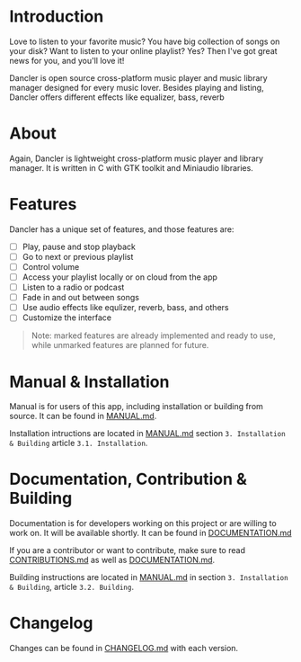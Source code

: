 # Introduction

Love to listen to your favorite music? You have big collection of songs on your disk? Want to listen to your online playlist? Yes? Then I've got great news for you, and you'll love it!

Dancler is open source cross-platform music player and music library manager designed for every music lover. Besides playing and listing, Dancler offers different effects like equalizer, bass, reverb

# About

Again, Dancler is lightweight cross-platform music player and library manager. It is written in C with GTK toolkit and Miniaudio libraries.

# Features

Dancler has a unique set of features, and those features are:

- [ ] Play, pause and stop playback
- [ ] Go to next or previous playlist
- [ ] Control volume
- [ ] Access your playlist locally or on cloud from the app
- [ ] Listen to a radio or podcast
- [ ] Fade in and out between songs
- [ ] Use audio effects like equlizer, reverb, bass, and others
- [ ] Customize the interface

> Note: marked features are already implemented and ready to use, while unmarked features are planned for future.

# Manual & Installation

Manual is for users of this app, including installation or building from source. It can be found in [MANUAL.md](./MANUAL.md).

Installation intructions are located in [MANUAL.md](./MANUAL.md#installation) section `3. Installation & Building` article `3.1. Installation`.

# Documentation, Contribution & Building

Documentation is for developers working on this project or are willing to work on. It will be available shortly. It can be found in [DOCUMENTATION.md](./DOCUMENTATION.md)

If you are a contributor or want to contribute, make sure to read [CONTRIBUTIONS.md](./CONTRIBUTIONS.md) as well as [DOCUMENTATION.md](./DOCUMENTATION.md).

Building instructions are located in [MANUAL.md](./MANUAL.md#building) in section `3. Installation & Building`, article `3.2. Building`.

# Changelog

Changes can be found in [CHANGELOG.md](./CHANGELOG.md) with each version.